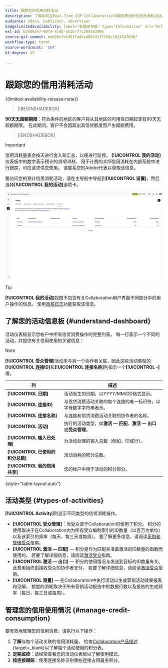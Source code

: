```yaml
---
title: 跟踪您的信用消耗活动
description: 了解如何在Real-Time CDP Collaboration中跟踪贵组织的信用消耗活动。
audience: admin, publisher, advertiser
badgelimitedavailability: label="有限发布版" type="Informative" url="https://helpx.adobe.com/cn/legal/product-descriptions/real-time-customer-data-platform-collaboration.html newtab=true"
exl-id: b24d63e7-60f4-4cdb-ab1b-77c284543486
source-git-commit: eed99cfafd5ffad5a468741f7258c162454769b7
workflow-type: tm+mt
source-wordcount: '554'
ht-degree: 5%

---
```


# 跟踪您的信用消耗活动

{{limited-availability-release-note}}

>[!BEGINSHADEBOX]

**90天无超额期限**：符合条件的地区的客户将从其地区的可用性日期起享有90天无超额期限。 在此期间，客户不会因超出其信贷额度而产生超额费用。

>[!ENDSHADEBOX]

>[!IMPORTANT]
>
>信用消耗量表会按天进行舍入和汇总，以便进行监控。 **[!UICONTROL 我的活动]**&#x200B;仪表板中的数字表示预计的&#x200B;*信用消耗*。 用于计费的&#x200B;*实际*&#x200B;信用消耗在内部系统中进行跟踪，可应请求供您使用。 请联系您的Adobe代表以获取该信息。

要访问您的预计信用消耗活动，请在主导航中导航到&#x200B;**[!UICONTROL 设置]**，然后选择&#x200B;**[!UICONTROL 我的活动]**&#x200B;选项卡。

![我的活动信息板显示信用消耗详细信息](/help/assets/setup/my-activity-credits/activity-dashboard.png)

>[!TIP]
>
>**[!UICONTROL 我的活动]**&#x200B;视图不包含有关Collaboration用户界面不同部分中的用户操作的信息。 使用[审核日志](/help/guide/setup/audit-logs.md)功能获取该信息。

## 了解您的活动信息板 {#understand-dashboard}

活动仪表板显示您帐户中所有信贷消费操作的完整列表。 每一行表示一个不同的活动，并提供有关信用使用的关键信息：

>[!NOTE]
>
>**[!UICONTROL 受众管理]**&#x200B;活动未与另一个协作者关联，因此这些活动类型的&#x200B;**[!UICONTROL 连接ID]**&#x200B;和&#x200B;**[!UICONTROL 连接名称]**&#x200B;列指示一个&#x200B;**[!UICONTROL -]**&#x200B;值。

| 列 | 描述 |
|------------|--------------|
| **[!UICONTROL 日期]** | 活动发生的日期，以YYYY/MM/DD格式显示。 |
| **[!UICONTROL 连接ID]** | 与信贷消费活动关联的每个连接的唯一标识符，以字母数字字符串表示。 |
| **[!UICONTROL 连接名称]** | 与连接和信贷消费活动关联的协作者的名称。 |
| **[!UICONTROL 活动]** | 执行的活动类型，如&#x200B;**激活 — 匹配**、**激活 — 出口**&#x200B;或&#x200B;**受众管理**。 |
| **[!UICONTROL 输入已处理]** | 为活动处理的输入总数（例如，ID或行）。 |
| **[!UICONTROL 已使用的积分总数]** | 活动消耗的积分总数。 |
| **[!UICONTROL 我的信用共享]** | 您的帐户中用于活动的积分部分。 |

{style="table-layout:auto"}

## 活动类型 {#types-of-activities}

**[!UICONTROL Activity]**&#x200B;列显示不同类型的信贷消耗操作。

* **[!UICONTROL 受众管理]**：当受众源于Collaboration时使用了积分。 积分的使用取决于在Collaboration内为所有受众编制索引的ID数量（以百万为单位）以及该索引的频率（每天、每三天或每周）。 要了解更多信息，请阅读[采购和管理受众](/help/guide/setup/onboard-audiences.md)指南。
* **[!UICONTROL 激活 — 匹配]** — 积分是作为匹配并准备激活的ID数量的函数而使用的。 若要了解详细信息，请阅读[激活受众](/help/guide/collaborate/activate.md)指南。
* **[!UICONTROL 激活 — 出口]** — 积分的使用情况与发送到目标的ID数量有关。 此费用始终由接收受众的协作者支付。 若要了解详细信息，请阅读[激活受众](/help/guide/collaborate/activate.md)指南。
* **[!UICONTROL 测量]** — 在Collaboration中执行活动以生成营销活动效果报表和见解。 额度的消耗取决于所有营销活动报告中的数据行数以及报告的生成频率（每日、每三日或每周）。

## 管理您的信用使用情况 {#manage-credit-consumption}

要有效地管理您的信用消费，请执行以下操作：

1. **了解**&#x200B;与每个活动关联的信用消耗量。 检查[Collaboration产品描述](https://helpx.adobe.com/cn/legal/product-descriptions/real-time-customer-data-platform-collaboration.html){target=_blank}以了解每个活动使用的积分表。
2. **定期监控**：请经常查看您的活动仪表板以了解使用模式。
3. **按连接跟踪**：使用连接名称识别哪些连接占用最多积分。
